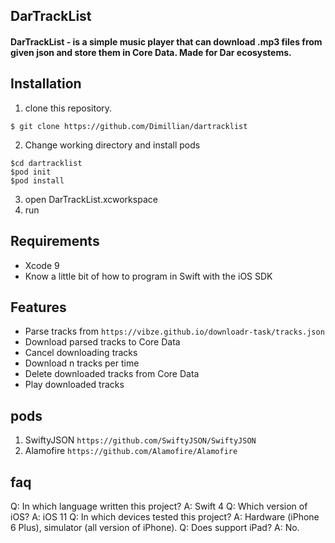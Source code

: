 ## DarTrackList

#### DarTrackList - is a simple music player that can download .mp3 files from given json and store them in Core Data. Made for Dar ecosystems.

## Installation
1. clone this repository.
```shell
$ git clone https://github.com/Dimillian/dartracklist
```
2. Change working directory and install pods
```shell
$cd dartracklist
$pod init
$pod install
```
3. open DarTrackList.xcworkspace
4. run

## Requirements

- Xcode 9
- Know a little bit of how to program in Swift with the iOS SDK

## Features
* Parse tracks from ``` https://vibze.github.io/downloadr-task/tracks.json ```
* Download parsed tracks to Core Data
* Cancel downloading tracks
* Download n tracks per time
* Delete downloaded tracks from Core Data
* Play downloaded tracks

## pods
1. SwiftyJSON ``` https://github.com/SwiftyJSON/SwiftyJSON ```
2. Alamofire ``` https://github.com/Alamofire/Alamofire ```

## faq
Q: In which language written this project?
A: Swift 4
Q: Which version of iOS?
A: iOS 11
Q: In which devices tested this project?
A: Hardware (iPhone 6 Plus), simulator (all version of iPhone).
Q: Does support iPad?
A: No.
